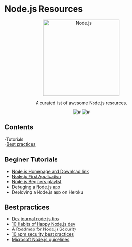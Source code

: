 # Node.js Resources

<div align="center">
		<img width="250" src="https://devicons.github.io/devicon/devicon.git/icons/nodejs/nodejs-original-wordmark.svg" alt="Node.js">
	</div>
<div align="center">

A curated list of awesome Node.js resources.

![#](https://badgen.net/badge/best-practices/5+/red)
![#](https://badgen.net/badge/educational/5+/green)

</div>

## Contents

-[Tutorials](#beginer-tutorials)<br/> -[Best practices](#best-practices)

## Beginer Tutorials

- [Node.js Homepage and Download link](https://nodejs.org/en/)
- [Node.js First Application ](https://www.tutorialspoint.com/nodejs/nodejs_first_application.htm)
- [Node.js Beginers playlist](https://www.youtube.com/watch?v=w-7RQ46RgxU&list=PL4cUxeGkcC9gcy9lrvMJ75z9maRw4byYp)
- [Debuging a Node.js app](https://blog.heroku.com/debug-node-applications)
- [Deploying a Node.js app on Heroku](https://devcenter.heroku.com/articles/deploying-nodejs)

## Best practices

- [Dev journal node js tips](https://developersjournal.in/top-10-nodejs-tips-developers/)
- [10 Habits of Happy Node.js dev](https://blog.heroku.com/node-habits)
- [A Roadmap for Node.js Security](https://nodesecroadmap.fyi/)
- [10 npm security best practices](https://snyk.io/blog/ten-npm-security-best-practices/)
- [Microsoft Node.js guidelines](https://github.com/microsoft/nodejs-guidelines)
